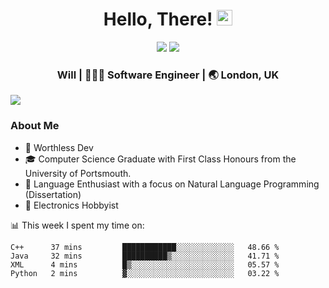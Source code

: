 <div align="center">
  <h1> Hello, There! <img src="https://media.giphy.com/media/hvRJCLFzcasrR4ia7z/giphy.gif" width="25px"></h1>
</div>

<p align="center">
    <a href="https://linkedin.com/in/willgreen98" alt="LinkedIn">
	    <img src="https://img.shields.io/badge/-LinkedIn-0e76a8?style=flat-square&logo=Linkedin&logoColor=white"/></a>
    <a href="https://twitter.com/Will_Green98" alt="Tweeter">
        <img src="https://img.shields.io/badge/-Twitter-00acee?style=flat-square&logo=Twitter&logoColor=white"/></a>
</p>

<div align="center">
	<h3> Will | 👨🏻‍💻 Software Engineer | 🌏 London, UK </h3>
</div>

![](https://visitor-badge.glitch.me/badge?page_id=willgreen98.visitor-badge)

### About Me

- 🥰 Worthless Dev
- 🎓 Computer Science Graduate with First Class Honours from the University of Portsmouth.
- 📖 Language Enthusiast with a focus on Natural Language Programming (Dissertation)
- 🤖 Electronics Hobbyist

📊 This week I spent my time on:
<!--START_SECTION:waka-->
```text
C++      37 mins         ████████████░░░░░░░░░░░░░   48.66 % 
Java     32 mins         ██████████▒░░░░░░░░░░░░░░   41.71 % 
XML      4 mins          █▒░░░░░░░░░░░░░░░░░░░░░░░   05.57 % 
Python   2 mins          ▓░░░░░░░░░░░░░░░░░░░░░░░░   03.22 % 
```
<!--END_SECTION:waka-->
